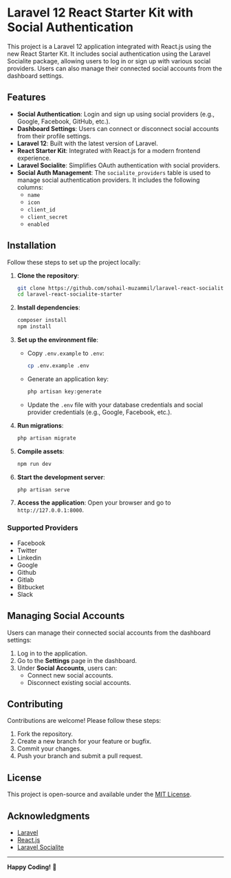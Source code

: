 # Laravel 12 React Starter Kit with Social Authentication

This project is a Laravel 12 application integrated with React.js using the new React Starter Kit. It includes social authentication using the Laravel Socialite package, allowing users to log in or sign up with various social providers. Users can also manage their connected social accounts from the dashboard settings.

## Features

- **Social Authentication**: Login and sign up using social providers (e.g., Google, Facebook, GitHub, etc.).
- **Dashboard Settings**: Users can connect or disconnect social accounts from their profile settings.
- **Laravel 12**: Built with the latest version of Laravel.
- **React Starter Kit**: Integrated with React.js for a modern frontend experience.
- **Laravel Socialite**: Simplifies OAuth authentication with social providers.
- **Social Auth Management**: The `socialite_providers` table is used to manage social authentication providers. It includes the following columns:
  - `name`
  - `icon`
  - `client_id`
  - `client_secret`
  - `enabled`
  

## Installation

Follow these steps to set up the project locally:

1. **Clone the repository**:

   ```bash
   git clone https://github.com/sohail-muzammil/laravel-react-socialite-starter.git
   cd laravel-react-socialite-starter
   ```

2. **Install dependencies**:

   ```bash
   composer install
   npm install
   ```

3. **Set up the environment file**:

   - Copy `.env.example` to `.env`:

     ```bash
     cp .env.example .env
     ```

   - Generate an application key:

     ```bash
     php artisan key:generate
     ```

   - Update the `.env` file with your database credentials and social provider credentials (e.g., Google, Facebook, etc.).

4. **Run migrations**:

   ```bash
   php artisan migrate 
   ```

5. **Compile assets**:

   ```bash
   npm run dev
   ```

6. **Start the development server**:

   ```bash
   php artisan serve
   ```

7. **Access the application**:
   Open your browser and go to `http://127.0.0.1:8000`.

### Supported Providers

- Facebook
- Twitter
- Linkedin
- Google
- Github
- Gitlab
- Bitbucket
- Slack

## Managing Social Accounts

Users can manage their connected social accounts from the dashboard settings:

1. Log in to the application.
2. Go to the **Settings** page in the dashboard.
3. Under **Social Accounts**, users can:
   - Connect new social accounts.
   - Disconnect existing social accounts.

## Contributing

Contributions are welcome! Please follow these steps:

1. Fork the repository.
2. Create a new branch for your feature or bugfix.
3. Commit your changes.
4. Push your branch and submit a pull request.

## License

This project is open-source and available under the [MIT License](LICENSE).

## Acknowledgments

- [Laravel](https://laravel.com/)
- [React.js](https://reactjs.org/)
- [Laravel Socialite](https://laravel.com/docs/socialite)

---

**Happy Coding!** 🚀